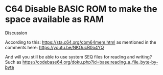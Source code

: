 # C64 Disable BASIC ROM to make the space available as RAM

Discussion

According to this: https://sta.c64.org/cbm64mem.html as mentioned in the comments here: https://youtu.be/NKOucB0o4YQ

And will you still be able to use system SEQ files for reading and writing? Such as https://codebase64.org/doku.php?id=base:reading_a_file_byte-by-byte
